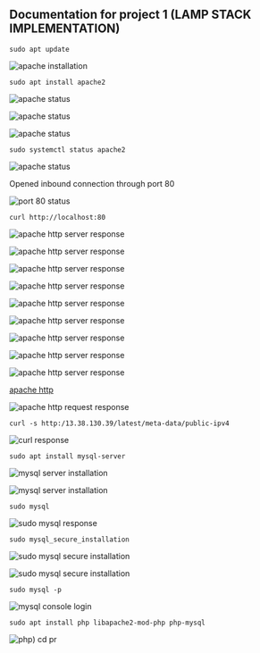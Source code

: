 ## Documentation for project 1 (LAMP STACK IMPLEMENTATION)

`sudo apt update`

![apache installation](./images/packages_update.PNG)

`sudo apt install apache2`

![apache status](./images/apache_package_configuration_pending_kernel_upgrade.PNG)

![apache status](./images/apache_package_configuration_outdated_libraries.PNG)

![apache status](./images/packages_update.PNG)

`sudo systemctl status apache2`

![apache status](./images/apache_status_4.PNG)

Opened inbound connection through port 80

![port 80 status](./images/port_80_opened.PNG)

`curl http://localhost:80`

![apache http server response](./images/apache_http_server_response_page1.PNG)

![apache http server response](./images/apache_http_server_response_page2.PNG)

![apache http server response](./images/apache_http_server_response_page3.PNGg)

![apache http server response](./images/apache_http_server_response_page4.PNG)

![apache http server response](./images/apache_http_server_response_page5.PNG)

![apache http server response](./images/apache_http_server_response_page6.PNG)

![apache http server response](./images/apache_http_server_response_page7.PNG)

![apache http server response](./images/apache_http_server_response_page8.PNG)

![apache http server response](./images/apache_http_server_response_page9.PNG)

[apache http](http://13.38.130.39)

![apache http request response](./images/apache_http_request_response.PNG)

`curl -s http:/13.38.130.39/latest/meta-data/public-ipv4`

![curl response](./images/public_ip_address_retrieval.PNG)

`sudo apt install mysql-server`

![mysql server installation](./images/mysql_installation/mysql_installation_page1.PNG)

![mysql server installation](./images/mysql_installation/mysql_installation_page2.PNG)

`sudo mysql`

![sudo mysql response](./images/mysql_installation/sudo_mysql_response.PNG)

`sudo mysql_secure_installation`

![sudo mysql secure installation](./images/mysql_installation/sudo_mysql_secure_installation_page1.PNG)

![sudo mysql secure installation](./images/mysql_installation/sudo_mysql_secure_installation_page2.PNG)

`sudo mysql -p`

![mysql console login](./images/mysql_installation/sudo_mysql_-p_response.PNG)

`sudo apt install php libapache2-mod-php php-mysql`

![php](./images/php_installation/php_installation_page.PNG))
cd pr



